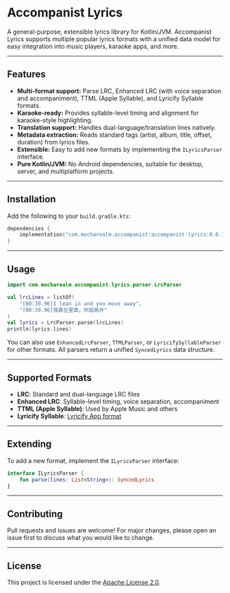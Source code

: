 # Accompanist Lyrics

A general-purpose, extensible lyrics library for Kotlin/JVM. Accompanist Lyrics supports multiple popular lyrics formats with a unified data model for easy integration into music players, karaoke apps, and more.

---

## Features

- **Multi-format support:** Parse LRC, Enhanced LRC (with voice separation and accompaniment), TTML (Apple Syllable), and Lyricify Syllable formats.
- **Karaoke-ready:** Provides syllable-level timing and alignment for karaoke-style highlighting.
- **Translation support:** Handles dual-language/translation lines natively.
- **Metadata extraction:** Reads standard tags (artist, album, title, offset, duration) from lyrics files.
- **Extensible:** Easy to add new formats by implementing the `ILyricsParser` interface.
- **Pure Kotlin/JVM:** No Android dependencies, suitable for desktop, server, and multiplatform projects.

---

## Installation

Add the following to your `build.gradle.kts`:

```kotlin
dependencies {
    implementation("com.mocharealm.accompanist:accompanist-lyrics:0.0.1")
}
```

---

## Usage

```kotlin
import com.mocharealm.accompanist.lyrics.parser.LrcParser

val lrcLines = listOf(
    "[00:39.96]I lean in and you move away",
    "[00:39.96]我靠在里面，你就离开"
)
val lyrics = LrcParser.parse(lrcLines)
println(lyrics.lines)
```

You can also use `EnhancedLrcParser`, `TTMLParser`, or `LyricifySyllableParser` for other formats. All parsers return a unified `SyncedLyrics` data structure.

---

## Supported Formats

- **LRC**: Standard and dual-language LRC files
- **Enhanced LRC**: Syllable-level timing, voice separation, accompaniment
- **TTML (Apple Syllable)**: Used by Apple Music and others
- **Lyricify Syllable**: [Lyricify App format](https://github.com/WXRIW/Lyricify-App/blob/main/docs/Lyricify%204/Lyrics.md#lyricify-syllable-%E6%A0%BC%E5%BC%8F%E8%A7%84%E8%8C%83)

---

## Extending

To add a new format, implement the `ILyricsParser` interface:

```kotlin
interface ILyricsParser {
    fun parse(lines: List<String>): SyncedLyrics
}
```

---

## Contributing

Pull requests and issues are welcome! For major changes, please open an issue first to discuss what you would like to change.

---

## License

This project is licensed under the [Apache License 2.0](http://www.apache.org/licenses/LICENSE-2.0.txt).
